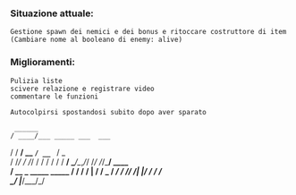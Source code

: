 ### Situazione attuale:
    Gestione spawn dei nemici e dei bonus e ritoccare costruttore di item
    (Cambiare nome al booleano di enemy: alive) 
    
    


### Miglioramenti:
    Pulizia liste
    scivere relazione e registrare video
    commentare le funzioni

    Autocolpirsi spostandosi subito dopo aver sparato

     ______                   
    / ____/___ _____ ___  ___ 
   / / __/ __ `/ __ `__ \/ _ \
  / /_/ / /_/ / / / / / /  __/
  \____/\__,_/_/ /_/ /_/\___/ 
     ____                 
    / __ \_   _____  _____
   / / / / | / / _ \/ ___/
  / /_/ /| |/ /  __/ /    
  \____/ |___/\___/_/                                                   
